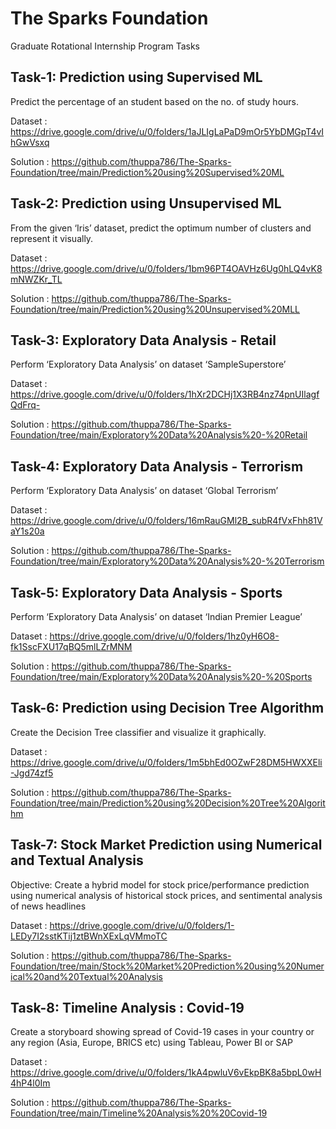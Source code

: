 # The Sparks Foundation
 Graduate Rotational Internship Program Tasks
 
 ## Task-1: Prediction using Supervised ML 
 Predict the percentage of an student based on the no. of study hours.
 
 Dataset : https://drive.google.com/drive/u/0/folders/1aJLIgLaPaD9mOr5YbDMGpT4vIhGwVsxq 
 
 Solution : https://github.com/thuppa786/The-Sparks-Foundation/tree/main/Prediction%20using%20Supervised%20ML
 
 
 ## Task-2: Prediction using Unsupervised ML
 From the given ‘Iris’ dataset, predict the optimum number of clusters and represent it visually. 

 Dataset : https://drive.google.com/drive/u/0/folders/1bm96PT4OAVHz6Ug0hLQ4vK8mNWZKr_TL
 
 Solution : https://github.com/thuppa786/The-Sparks-Foundation/tree/main/Prediction%20using%20Unsupervised%20MLL
 
 
 ## Task-3: Exploratory Data Analysis - Retail
 Perform ‘Exploratory Data Analysis’ on dataset ‘SampleSuperstore’ 
 
 Dataset : https://drive.google.com/drive/u/0/folders/1hXr2DCHj1X3RB4nz74pnUIlagfQdFrq-
 
 Solution : https://github.com/thuppa786/The-Sparks-Foundation/tree/main/Exploratory%20Data%20Analysis%20-%20Retail
 
 
 ## Task-4: Exploratory Data Analysis - Terrorism
 Perform ‘Exploratory Data Analysis’ on dataset ‘Global Terrorism’
 
 Dataset : https://drive.google.com/drive/u/0/folders/16mRauGMl2B_subR4fVxFhh81VaY1s20a
 
 Solution : https://github.com/thuppa786/The-Sparks-Foundation/tree/main/Exploratory%20Data%20Analysis%20-%20Terrorism
 
 
 ## Task-5: Exploratory Data Analysis - Sports
 Perform ‘Exploratory Data Analysis’ on dataset ‘Indian Premier League’
 
 Dataset : https://drive.google.com/drive/u/0/folders/1hz0yH6O8-fk1SscFXU17qBQ5mlLZrMNM
 
 Solution : https://github.com/thuppa786/The-Sparks-Foundation/tree/main/Exploratory%20Data%20Analysis%20-%20Sports
 
 ## Task-6: Prediction using Decision Tree Algorithm
 Create the Decision Tree classifier and visualize it graphically. 

 Dataset : https://drive.google.com/drive/u/0/folders/1m5bhEd0OZwF28DM5HWXXEli-Jgd74zf5
 
 Solution : https://github.com/thuppa786/The-Sparks-Foundation/tree/main/Prediction%20using%20Decision%20Tree%20Algorithm
 
  ## Task-7: Stock Market Prediction using Numerical and Textual Analysis
  Objective: Create a hybrid model for stock price/performance prediction using numerical analysis of historical stock prices, and sentimental analysis of news headlines

 Dataset : https://drive.google.com/drive/u/0/folders/1-LEDy7I2sstKTij1ztBWnXExLqVMmoTC
 
 Solution : https://github.com/thuppa786/The-Sparks-Foundation/tree/main/Stock%20Market%20Prediction%20using%20Numerical%20and%20Textual%20Analysis
 
  ## Task-8: Timeline Analysis : Covid-19
  Create a storyboard showing spread of Covid-19 cases in your country or any region (Asia, Europe, BRICS etc) using Tableau, Power BI or SAP

 Dataset : https://drive.google.com/drive/u/0/folders/1kA4pwluV6vEkpBK8a5bpL0wH4hP4l0Im
 
 Solution : https://github.com/thuppa786/The-Sparks-Foundation/tree/main/Timeline%20Analysis%20%20Covid-19
 
 
 
